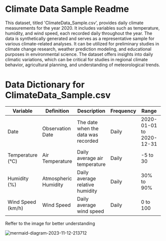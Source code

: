 # Climate Data Sample Readme

This dataset, titled 'ClimateData_Sample.csv', provides daily climate measurements for the year 2020. It includes variables such as temperature, humidity, and wind speed, each recorded daily throughout the year. The data is synthetically generated and serves as a representative sample for various climate-related analyses. It can be utilized for preliminary studies in climate change research, weather prediction modeling, and educational purposes in environmental science. The dataset offers insights into daily climatic variations, which can be critical for studies in regional climate behavior, agricultural planning, and understanding of meteorological trends.

# Data Dictionary for ClimateData_Sample.csv

| Variable          | Definition                | Description                                | Frequency | Range         | Unit            | Type    |
|-------------------|---------------------------|--------------------------------------------|-----------|---------------|-----------------|---------|
| Date              | Observation Date          | The date when the data was recorded        | Daily     | 2020-01-01 to 2020-12-31 | Date           | Date    |
| Temperature (°C)  | Air Temperature           | Daily average air temperature              | Daily     | -5 to 30      | °C              | Numeric |
| Humidity (%)      | Atmospheric Humidity      | Daily average relative humidity            | Daily     | 30% to 90%    | Percentage      | Numeric |
| Wind Speed (km/h) | Wind Speed                | Daily average wind speed                   | Daily     | 0 to 100      | km/h            | Numeric |

Reffer to the image for better understanding

![mermaid-diagram-2023-11-12-213712](https://github.com/Rising-Stars-by-Sunshine/Econ211-Week2.github.io/assets/149359655/1549db45-2f8b-4986-8c39-845161a56d19)

